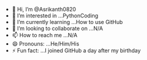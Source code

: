 - 👋 Hi, I’m @Asrikanth0820
- 👀 I’m interested in ...PythonCoding
- 🌱 I’m currently learning ...How to use GitHub
- 💞️ I’m looking to collaborate on ...N/A
- 📫 How to reach me ...N/A
- 😄 Pronouns: ...He/Him/His
- ⚡ Fun fact: ...I joined GitHub a day after my birthday

<!---
Asrikanth0820/Asrikanth0820 is a ✨ special ✨ repository because its `README.md` (this file) appears on your GitHub profile.
You can click the Preview link to take a look at your changes.
--->
